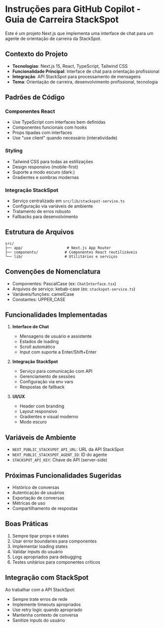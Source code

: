 # Instruções para GitHub Copilot - Guia de Carreira StackSpot

Este é um projeto Next.js que implementa uma interface de chat para um agente de orientação de carreira da StackSpot.

## Contexto do Projeto

- **Tecnologias**: Next.js 15, React, TypeScript, Tailwind CSS
- **Funcionalidade Principal**: Interface de chat para orientação profissional
- **Integração**: API StackSpot para processamento de mensagens
- **Tema**: Orientação de carreira, desenvolvimento profissional, tecnologia

## Padrões de Código

### Componentes React

- Use TypeScript com interfaces bem definidas
- Componentes funcionais com hooks
- Props tipadas com interfaces
- Use "use client" quando necessário (interatividade)

### Styling

- Tailwind CSS para todas as estilizações
- Design responsivo (mobile-first)
- Suporte a modo escuro (dark:)
- Gradientes e sombras modernas

### Integração StackSpot

- Serviço centralizado em `src/lib/stackspot-service.ts`
- Configuração via variáveis de ambiente
- Tratamento de erros robusto
- Fallbacks para desenvolvimento

## Estrutura de Arquivos

```
src/
├── app/                    # Next.js App Router
├── components/            # Componentes React reutilizáveis
└── lib/                   # Utilitários e serviços
```

## Convenções de Nomenclatura

- Componentes: PascalCase (ex: `ChatInterface.tsx`)
- Arquivos de serviço: kebab-case (ex: `stackspot-service.ts`)
- Variáveis/funções: camelCase
- Constantes: UPPER_CASE

## Funcionalidades Implementadas

1. **Interface de Chat**

   - Mensagens de usuário e assistente
   - Estados de loading
   - Scroll automático
   - Input com suporte a Enter/Shift+Enter

2. **Integração StackSpot**

   - Serviço para comunicação com API
   - Gerenciamento de sessões
   - Configuração via env vars
   - Respostas de fallback

3. **UI/UX**
   - Header com branding
   - Layout responsivo
   - Gradientes e visual moderno
   - Modo escuro

## Variáveis de Ambiente

- `NEXT_PUBLIC_STACKSPOT_API_URL`: URL da API StackSpot
- `NEXT_PUBLIC_STACKSPOT_AGENT_ID`: ID do agente
- `STACKSPOT_API_KEY`: Chave de API (server-side)

## Próximas Funcionalidades Sugeridas

- Histórico de conversas
- Autenticação de usuários
- Exportação de conversas
- Métricas de uso
- Compartilhamento de respostas

## Boas Práticas

1. Sempre tipar props e states
2. Usar error boundaries para componentes
3. Implementar loading states
4. Validar inputs do usuário
5. Logs apropriados para debugging
6. Testes unitários para componentes críticos

## Integração com StackSpot

Ao trabalhar com a API StackSpot:

- Sempre trate erros de rede
- Implemente timeouts apropriados
- Use retry logic quando apropriado
- Mantenha contexto de conversa
- Sanitize inputs do usuário
